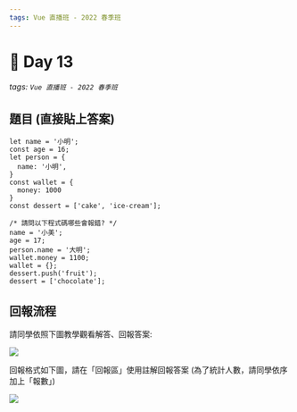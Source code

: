 ```yaml
---
tags: Vue 直播班 - 2022 春季班
---
```


# 🏅 Day 13
###### tags: `Vue 直播班 - 2022 春季班`

題目 (直接貼上答案)
---
```js=
let name = '小明';
const age = 16;
let person = {
  name: '小明',
}
const wallet = {
  money: 1000
}
const dessert = ['cake', 'ice-cream'];

/* 請問以下程式碼哪些會報錯? */
name = '小美';
age = 17;
person.name = '大明';
wallet.money = 1100;
wallet = {};
dessert.push('fruit');
dessert = ['chocolate'];
```

回報流程
---
請同學依照下圖教學觀看解答、回報答案:

![](https://i.imgur.com/QtL8zEW.png)

回報格式如下圖，請在「回報區」使用註解回報答案 (為了統計人數，請同學依序加上「報數」)

![](https://i.imgur.com/L7kyew8.png)
